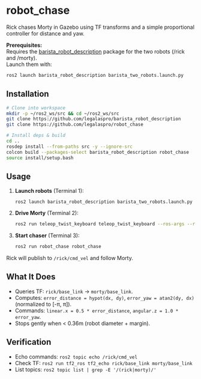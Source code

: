 # robot_chase

Rick chases Morty in Gazebo using TF transforms and a simple proportional controller for distance and yaw.

**Prerequisites:**  
Requires the [barista_robot_description](https://github.com/legalaspro/barista_robot_description) package for the two robots (/rick and /morty).  
Launch them with:  
```bash
ros2 launch barista_robot_description barista_two_robots.launch.py
```

## Installation
```bash
# Clone into workspace
mkdir -p ~/ros2_ws/src && cd ~/ros2_ws/src
git clone https://github.com/legalaspro/barista_robot_description
git clone https://github.com/legalaspro/robot_chase

# Install deps & build
cd ..
rosdep install --from-paths src -y --ignore-src
colcon build --packages-select barista_robot_description robot_chase
source install/setup.bash
```

## Usage
1. **Launch robots** (Terminal 1):  
   ```bash:disable-run
   ros2 launch barista_robot_description barista_two_robots.launch.py
   ```

2. **Drive Morty** (Terminal 2):  
   ```bash
   ros2 run teleop_twist_keyboard teleop_twist_keyboard --ros-args --remap cmd_vel:=/morty/cmd_vel
   ```

3. **Start chaser** (Terminal 3):  
   ```bash
   ros2 run robot_chase robot_chase
   ```  

Rick will publish to `/rick/cmd_vel` and follow Morty.

## What It Does
- Queries TF: `rick/base_link` → `morty/base_link`.  
- Computes: `error_distance = hypot(dx, dy)`, `error_yaw = atan2(dy, dx)` (normalized to [-π, π]).  
- Commands: `linear.x = 0.5 * error_distance`, `angular.z = 1.0 * error_yaw`.  
- Stops gently when < 0.36m (robot diameter + margin).

## Verification
- Echo commands: `ros2 topic echo /rick/cmd_vel`  
- Check TF: `ros2 run tf2_ros tf2_echo rick/base_link morty/base_link`  
- List topics: `ros2 topic list | grep -E '/(rick|morty)/'`